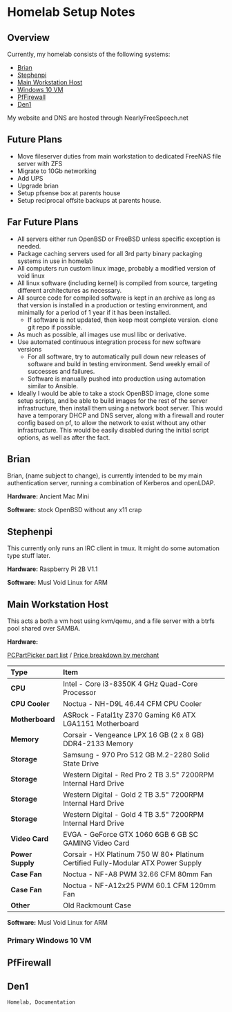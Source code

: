 <h1 id="top">Homelab Setup Notes</h1>


<h2 name="overview">Overview</h2>

Currently, my homelab consists of the following systems:

-   [Brian](#brian)
-   [Stephenpi](#stephenpi)
-   [Main Workstation Host](#ws-host)
-   [Windows 10 VM](#vm-win10)
-   [PfFirewall](#pffirewall)
-   [Den1](#den1)

My website and DNS are hosted through NearlyFreeSpeech.net

<h2 name="future-plans">Future Plans</h2>

-   Move fileserver duties from main workstation to dedicated FreeNAS file
server with ZFS
-   Migrate to 10Gb networking
-   Add UPS
-   Upgrade brian
-   Setup pfsense box at parents house
-   Setup reciprocal offsite backups at parents house.

<h2 name="far-future-plans">Far Future Plans</h2>

-   All servers either run OpenBSD or FreeBSD unless specific exception is
needed.
-   Package caching servers used for all 3rd party binary packaging systems in
use in homelab
-   All computers run custom linux image, probably a modified version of void
linux
-   All linux software (including kernel) is compiled from source, targeting
different architectures as necessary.
-   All source code for compiled software is kept in an archive as long as that
version is installed in a production or testing environment, and minimally for
a period of 1 year if it has been installed.
    -   If software is not updated, then keep most complete version. clone git
		repo if possible.
-   As much as possible, all images use musl libc or derivative.
-   Use automated continuous integration process for new software versions
    -   For all software, try to automatically pull down new releases of
		software and build in testing environment. Send weekly email of successes
		and failures.
    -   Software is manually pushed into production using automation similar to
		Ansible.
-   Ideally I would be able to take a stock OpenBSD image, clone some setup
scripts, and be able to build images for the rest of the server infrastructure,
then install them using a network boot server. This would have a temporary DHCP
and DNS server, along with a firewall and router config based on pf, to allow
the network to exist without any other infrastructure. This would be easily
disabled during the initial script options, as well as after the fact.

<h2 name="brian">Brian</h2>

Brian, (name subject to change), is currently intended to be my main
authentication server, running a combination of Kerberos and openLDAP.

**Hardware:** Ancient Mac Mini

**Software:** stock OpenBSD without any x11 crap

<h2 name="stephenpi">Stephenpi</h2>

This currently only runs an IRC client in tmux. It might do some automation type
stuff later.

**Hardware:** Raspberry Pi 2B V1.1

**Software:** Musl Void Linux for ARM

<h2 name="ws-host">Main Workstation Host</h2>

This acts a both a vm host using kvm/qemu, and a file server with a btrfs pool
shared over SAMBA.

**Hardware:**

[PCPartPicker part list](https://pcpartpicker.com/list/zpwFbX) / [Price breakdown by merchant](https://pcpartpicker.com/list/zpwFbX/by_merchant/)

|Type|Item|
|:--------|:------------------------------------------------------------------|
| **CPU** |Intel - Core i3-8350K 4 GHz Quad-Core Processor|
| **CPU Cooler** |Noctua - NH-D9L 46.44 CFM CPU Cooler|
| **Motherboard** |ASRock - Fatal1ty Z370 Gaming K6 ATX LGA1151 Motherboard|
| **Memory** |Corsair - Vengeance LPX 16 GB (2 x 8 GB) DDR4-2133 Memory|
| **Storage** |Samsung - 970 Pro 512 GB M.2-2280 Solid State Drive|
| **Storage** |Western Digital - Red Pro 2 TB 3.5" 7200RPM Internal Hard Drive|
| **Storage** |Western Digital - Gold 2 TB 3.5" 7200RPM Internal Hard Drive|
| **Storage** |Western Digital - Gold 4 TB 3.5" 7200RPM Internal Hard Drive|
| **Video Card** |EVGA - GeForce GTX 1060 6GB 6 GB SC GAMING Video Card|
| **Power Supply** |Corsair - HX Platinum 750 W 80+ Platinum Certified Fully-Modular ATX Power Supply|
| **Case Fan** |Noctua - NF-A8 PWM 32.66 CFM 80mm Fan|
| **Case Fan** |Noctua - NF-A12x25 PWM 60.1 CFM 120mm Fan|
| **Other** |Old Rackmount Case|


**Software:** Musl Void Linux for ARM

<h3 name="vm-win10">Primary Windows 10 VM</h3>

<h2 name="pffirewall">PfFirewall</h2>

<h2 name="den1">Den1</h2>

```tags
Homelab, Documentation
```
